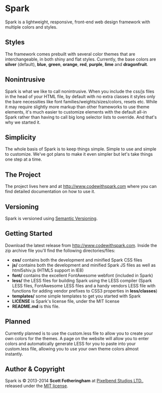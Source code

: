 # Spark

Spark is a lightweight, responsive, front-end web design framework with multiple colors and styles.

## Styles</h2>
The framework comes prebuilt with several color themes that are interchangeable, in both shiny and flat styles.
Currently, the base colors are __silver__ (default), __blue__, __green__, __orange__, __red__, __purple__, __lime__ and __dragonfruit__.

## Nonintrusive
Spark is what we like to call nonintrusive. When you include the css/js files in the head of your HTML file, by default with no extra classes it styles only the bare necessities like font families/weights/sizes/colors, resets etc. While it may require slightly more markup than other frameworks to use theme elements, it's much easier to customize elements with the default all-in Spark rather than having to call big long selector lists to override. And that's why we started it.

## Simplicity
The whole basis of Spark is to keep things simple. Simple to use and simple to customize. We've got plans to make it even simpler but let's take things one step at a time.

## The Project
The project lives here and at <http://www.codewithspark.com> where you can find detailed documentation on how to use it.

## Versioning
Spark is versioned using <a href="http://semver.org">Semantic Versioning</a>.

## Getting Started
Download the latest release from <http://www.codewithspark.com>. Inside the zip archive file you'll find the following directories/files:

- __css/__ contains both the development and minified Spark CSS files
- __js/__ contains both the development and minified Spark JS files as well as html5shiv.js (HTML5 support in IE8)
- __font/__ contains the excellent FontAwesome webfont (included in Spark)
- __less/__ the LESS files for building Spark using the LESS compiler (Spark LESS files, FontAwesome LESS files and a handy vendors LESS file with functions for adding vendor prefixes to CSS3 properties in __less/classes__)
- __templates/__ some simple templates to get you started with Spark
- __LICENSE__ is Spark's license file, under the MIT license
- __README.md__ is this file.


## Planned
Currently planned is to use the custom.less file to allow you to create your own colors for the themes. A page on the website will allow you to enter colors and automatically generate LESS for you to paste into your custom.less file, allowing you to use your own theme colors almost instantly.

## Author &amp; Copyright
Spark is &copy; 2013-2014 __Scott Fotheringham__ at <a href="https://www.pixelbendstudios.com">Pixelbend Studios LTD.</a>, released under the [MIT license](dist/LICENSE).
